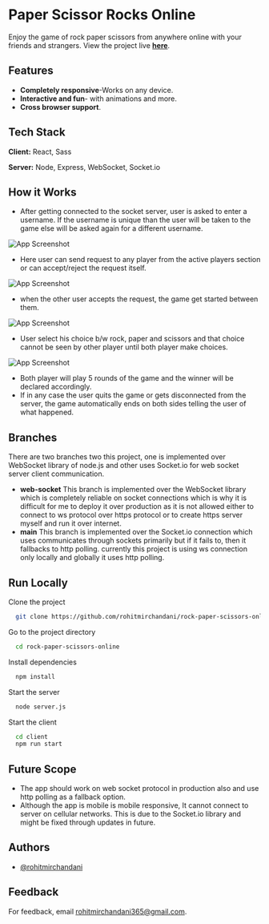 
# Paper Scissor Rocks Online

Enjoy the game of rock paper scissors from anywhere online with your friends and strangers. View the project live **<a href= 'https://paper-scissor-rocks-online.herokuapp.com/' target = 'blank'>here</a>**.


## Features

- **Completely responsive**-Works on any device.
- **Interactive and fun**- with animations and more.
- **Cross browser support**.


## Tech Stack

**Client:** React, Sass

**Server:** Node, Express, WebSocket, Socket.io 


## How it Works


- After getting connected to the socket server, user is asked to enter a username. If the username is unique than the user will be taken to the game else will be asked again for a different username.

![App Screenshot](https://64.media.tumblr.com/5e68f9bf319b09021c053e45cf522b55/fe26f2e72f3fbaf8-be/s2048x3072/530a372e0fd8a555a438832cb53aae87aacea1d2.png)

- Here user can send request to any player from the active players section or can accept/reject the request itself.

![App Screenshot](https://64.media.tumblr.com/09dda44e950997ac346284bbc4bf4398/3500b5e3ee804e51-a5/s2048x3072/ee0d41813ce584e4c991e32521d6806d7d3b3ef3.png)

- when the other user accepts the request, the game get started between them.

![App Screenshot](https://64.media.tumblr.com/b29e887cfe7273e8e5fd4afe83ec8598/3eb82dee16b938df-08/s1280x1920/b332bd836942b3a9f88a9c01f565f1c30469cd5a.png)

- User select his choice b/w rock, paper and scissors and that choice cannot be seen by other player until both player make choices.

![App Screenshot](https://64.media.tumblr.com/735319a48565853cb271cbf3bb18445d/5d101c1d0e7f01de-5c/s2048x3072/4d813764d8c4a59e37e656c7f95ec61fc702c150.png)

- Both player will play 5 rounds of the game and the winner will be declared accordingly.
- If in any case the user quits the game or gets disconnected from the server, the game automatically ends on both sides telling the user of what happened. 


## Branches

There are two branches two this project, one is implemented over WebSocket library of node.js and other uses Socket.io for web socket server client communication.

- **web-socket**
This branch is implemented over the WebSocket library which is completely reliable on socket connections which is why it is difficult for me to deploy it over production as it is not allowed either to connect to ws protocol over https protocol or to create https server myself and run it over internet.
- **main**
This branch is implemented over the Socket.io connection which uses communicates through sockets primarily but if it fails to, then it fallbacks to http polling. currently this project is using ws connection only locally and globally it uses http polling.

## Run Locally

Clone the project

```bash
  git clone https://github.com/rohitmirchandani/rock-paper-scissors-online
```

Go to the project directory

```bash
  cd rock-paper-scissors-online
```

Install dependencies

```bash
  npm install
```

Start the server

```bash
  node server.js
```

Start the client

```bash
  cd client
  npm run start
```

## Future Scope
- The app should work on web socket protocol in production also and use http polling as a fallback option.
- Although the app is mobile is mobile responsive, It cannot connect to server on cellular networks. This is due to the Socket.io library and might be fixed through updates in future.


## Authors

- [@rohitmirchandani](https://www.github.com/rohitmirchandani)


## Feedback

For feedback, email rohitmirchandani365@gmail.com.

